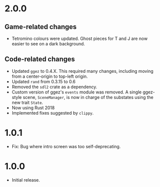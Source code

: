 # 2.0.0

## Game-related changes

* Tetromino colours were updated. Ghost pieces for T and J are now easier to see on a dark background.

## Code-related changes

* Updated `ggez` to 0.4.X. This required many changes, including moving from a center-origin to top-left origin.
* Updated `rand` from 0.3.15 to 0.6
* Removed the `sdl2` crate as a dependency.
* Custom version of ggez's `events` module was removed. A single ggez-style scene, `SceneManager`, is now in charge of the substates using the new trait `State`.
* Now using Rust 2018
* Implemented fixes suggested by `clippy`.

# 1.0.1

* Fix: Bug where intro screen was too self-deprecating.

# 1.0.0

* Initial release.
